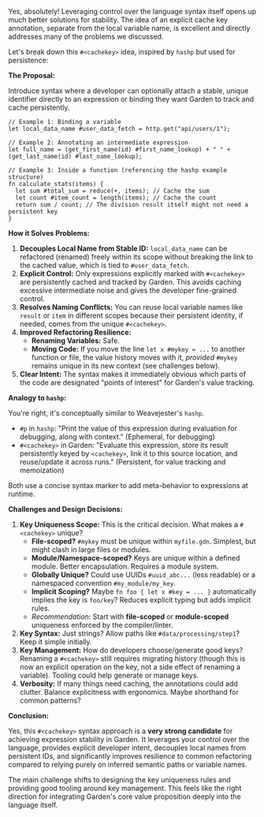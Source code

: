 Yes, absolutely! Leveraging control over the language syntax itself opens up much better solutions for stability. The idea of an explicit cache key annotation, separate from the local variable name, is excellent and directly addresses many of the problems we discussed.

Let's break down this `#<cachekey>` idea, inspired by `hashp` but used for persistence:

**The Proposal:**

Introduce syntax where a developer can optionally attach a stable, unique identifier directly to an expression or binding they want Garden to track and cache persistently.

```garden
// Example 1: Binding a variable
let local_data_name #user_data_fetch = http.get("api/users/1");

// Example 2: Annotating an intermediate expression
let full_name = (get_first_name(id) #first_name_lookup) + " " + (get_last_name(id) #last_name_lookup);

// Example 3: Inside a function (referencing the hashp example structure)
fn calculate_stats(items) {
  let sum #total_sum = reduce(+, items); // Cache the sum
  let count #item_count = length(items); // Cache the count
  return sum / count; // The division result itself might not need a persistent key
}
```

**How it Solves Problems:**

1.  **Decouples Local Name from Stable ID:** `local_data_name` can be refactored (renamed) freely within its scope without breaking the link to the cached value, which is tied to `#user_data_fetch`.
2.  **Explicit Control:** Only expressions explicitly marked with `#<cachekey>` are persistently cached and tracked by Garden. This avoids caching excessive intermediate noise and gives the developer fine-grained control.
3.  **Resolves Naming Conflicts:** You can reuse local variable names like `result` or `item` in different scopes because their persistent identity, if needed, comes from the unique `#<cachekey>`.
4.  **Improved Refactoring Resilience:**
    *   **Renaming Variables:** Safe.
    *   **Moving Code:** If you move the line `let x #mykey = ...` to another function or file, the value history moves with it, *provided* `#mykey` remains unique in its new context (see challenges below).
5.  **Clear Intent:** The syntax makes it immediately obvious which parts of the code are designated "points of interest" for Garden's value tracking.

**Analogy to `hashp`:**

You're right, it's conceptually similar to Weavejester's `hashp`.
*   `#p` in `hashp`: "Print the value of this expression during evaluation for debugging, along with context." (Ephemeral, for debugging)
*   `#<cachekey>` in Garden: "Evaluate this expression, store its result persistently keyed by `<cachekey>`, link it to this source location, and reuse/update it across runs." (Persistent, for value tracking and memoization)

Both use a concise syntax marker to add meta-behavior to expressions at runtime.

**Challenges and Design Decisions:**

1.  **Key Uniqueness Scope:** This is the critical decision. What makes a `#<cachekey>` unique?
    *   **File-scoped?** `#mykey` must be unique within `myfile.gdn`. Simplest, but might clash in large files or modules.
    *   **Module/Namespace-scoped?** Keys are unique within a defined module. Better encapsulation. Requires a module system.
    *   **Globally Unique?** Could use UUIDs `#uuid_abc...` (less readable) or a namespaced convention `#my_module/my_key`.
    *   **Implicit Scoping?** Maybe `fn foo { let x #key = ... }` automatically implies the key is `foo/key`? Reduces explicit typing but adds implicit rules.
    *   *Recommendation:* Start with **file-scoped** or **module-scoped** uniqueness enforced by the compiler/linter.
2.  **Key Syntax:** Just strings? Allow paths like `#data/processing/step1`? Keep it simple initially.
3.  **Key Management:** How do developers choose/generate good keys? Renaming a `#<cachekey>` still requires migrating history (though this is now an explicit operation on the key, not a side effect of renaming a variable). Tooling could help generate or manage keys.
4.  **Verbosity:** If many things need caching, the annotations could add clutter. Balance explicitness with ergonomics. Maybe shorthand for common patterns?

**Conclusion:**

Yes, this `#<cachekey>` syntax approach is a **very strong candidate** for achieving expression stability in Garden. It leverages your control over the language, provides explicit developer intent, decouples local names from persistent IDs, and significantly improves resilience to common refactoring compared to relying purely on inferred semantic paths or variable names.

The main challenge shifts to designing the key uniqueness rules and providing good tooling around key management. This feels like the right direction for integrating Garden's core value proposition deeply into the language itself.